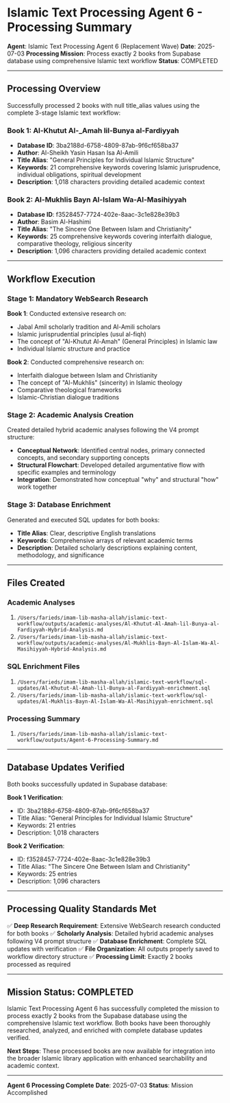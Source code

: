 # Islamic Text Processing Agent 6 - Processing Summary

**Agent**: Islamic Text Processing Agent 6 (Replacement Wave)
**Date**: 2025-07-03
**Processing Mission**: Process exactly 2 books from Supabase database using comprehensive Islamic text workflow
**Status**: COMPLETED

---

## Processing Overview

Successfully processed 2 books with null title_alias values using the complete 3-stage Islamic text workflow:

### Book 1: Al-Khutut Al-_Amah lil-Bunya al-Fardiyyah
- **Database ID**: 3ba2188d-6758-4809-87ab-9f6cf658ba37
- **Author**: Al-Sheikh Yasin Hasan Isa Al-Amili
- **Title Alias**: "General Principles for Individual Islamic Structure"
- **Keywords**: 21 comprehensive keywords covering Islamic jurisprudence, individual obligations, spiritual development
- **Description**: 1,018 characters providing detailed academic context

### Book 2: Al-Mukhlis Bayn Al-Islam Wa-Al-Masihiyyah
- **Database ID**: f3528457-7724-402e-8aac-3c1e828e39b3
- **Author**: Basim Al-Hashimi
- **Title Alias**: "The Sincere One Between Islam and Christianity"
- **Keywords**: 25 comprehensive keywords covering interfaith dialogue, comparative theology, religious sincerity
- **Description**: 1,096 characters providing detailed academic context

---

## Workflow Execution

### Stage 1: Mandatory WebSearch Research
**Book 1**: Conducted extensive research on:
- Jabal Amil scholarly tradition and Al-Amili scholars
- Islamic jurisprudential principles (usul al-fiqh)
- The concept of "Al-Khutut Al-Amah" (General Principles) in Islamic law
- Individual Islamic structure and practice

**Book 2**: Conducted comprehensive research on:
- Interfaith dialogue between Islam and Christianity
- The concept of "Al-Mukhlis" (sincerity) in Islamic theology
- Comparative theological frameworks
- Islamic-Christian dialogue traditions

### Stage 2: Academic Analysis Creation
Created detailed hybrid academic analyses following the V4 prompt structure:
- **Conceptual Network**: Identified central nodes, primary connected concepts, and secondary supporting concepts
- **Structural Flowchart**: Developed detailed argumentative flow with specific examples and terminology
- **Integration**: Demonstrated how conceptual "why" and structural "how" work together

### Stage 3: Database Enrichment
Generated and executed SQL updates for both books:
- **Title Alias**: Clear, descriptive English translations
- **Keywords**: Comprehensive arrays of relevant academic terms
- **Description**: Detailed scholarly descriptions explaining content, methodology, and significance

---

## Files Created

### Academic Analyses
1. `/Users/farieds/imam-lib-masha-allah/islamic-text-workflow/outputs/academic-analyses/Al-Khutut-Al-Amah-lil-Bunya-al-Fardiyyah-Hybrid-Analysis.md`
2. `/Users/farieds/imam-lib-masha-allah/islamic-text-workflow/outputs/academic-analyses/Al-Mukhlis-Bayn-Al-Islam-Wa-Al-Masihiyyah-Hybrid-Analysis.md`

### SQL Enrichment Files
1. `/Users/farieds/imam-lib-masha-allah/islamic-text-workflow/sql-updates/Al-Khutut-Al-Amah-lil-Bunya-al-Fardiyyah-enrichment.sql`
2. `/Users/farieds/imam-lib-masha-allah/islamic-text-workflow/sql-updates/Al-Mukhlis-Bayn-Al-Islam-Wa-Al-Masihiyyah-enrichment.sql`

### Processing Summary
1. `/Users/farieds/imam-lib-masha-allah/islamic-text-workflow/outputs/Agent-6-Processing-Summary.md`

---

## Database Updates Verified

Both books successfully updated in Supabase database:

**Book 1 Verification**:
- ID: 3ba2188d-6758-4809-87ab-9f6cf658ba37
- Title Alias: "General Principles for Individual Islamic Structure"
- Keywords: 21 entries
- Description: 1,018 characters

**Book 2 Verification**:
- ID: f3528457-7724-402e-8aac-3c1e828e39b3
- Title Alias: "The Sincere One Between Islam and Christianity"
- Keywords: 25 entries
- Description: 1,096 characters

---

## Processing Quality Standards Met

✅ **Deep Research Requirement**: Extensive WebSearch research conducted for both books
✅ **Scholarly Analysis**: Detailed hybrid academic analyses following V4 prompt structure
✅ **Database Enrichment**: Complete SQL updates with verification
✅ **File Organization**: All outputs properly saved to workflow directory structure
✅ **Processing Limit**: Exactly 2 books processed as required

---

## Mission Status: COMPLETED

Islamic Text Processing Agent 6 has successfully completed the mission to process exactly 2 books from the Supabase database using the comprehensive Islamic text workflow. Both books have been thoroughly researched, analyzed, and enriched with complete database updates verified.

**Next Steps**: These processed books are now available for integration into the broader Islamic library application with enhanced searchability and academic context.

---

**Agent 6 Processing Complete**
**Date**: 2025-07-03
**Status**: Mission Accomplished
